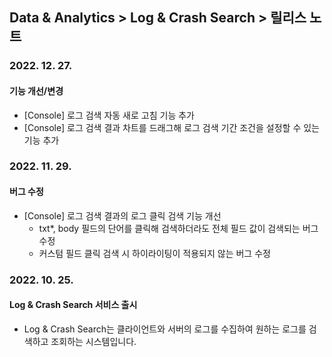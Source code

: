 ## Data & Analytics > Log & Crash Search > 릴리스 노트

### 2022. 12. 27.
#### 기능 개선/변경
* [Console] 로그 검색 자동 새로 고침 기능 추가
* [Console] 로그 검색 결과 차트를 드래그해 로그 검색 기간 조건을 설정할 수 있는 기능 추가

### 2022. 11. 29.
#### 버그 수정
* [Console] 로그 검색 결과의 로그 클릭 검색 기능 개선
    * txt*, body 필드의 단어를 클릭해 검색하더라도 전체 필드 값이 검색되는 버그 수정
    * 커스텀 필드 클릭 검색 시 하이라이팅이 적용되지 않는 버그 수정

### 2022. 10. 25.
#### Log & Crash Search 서비스 출시
* Log & Crash Search는 클라이언트와 서버의 로그를 수집하여 원하는 로그를 검색하고 조회하는 시스템입니다. 